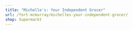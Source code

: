 ```yaml
---
title: "Michelle's: Your Independent Grocer"
url: /fort-mcmurray/michelles-your-independent-grocer/
shop: Supermarkt
---
```

